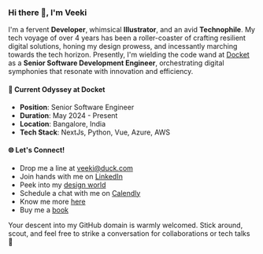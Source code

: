 ### Hi there 👋, I'm Veeki

I'm a fervent **Developer**, whimsical **Illustrator**, and an avid **Technophile**. My tech voyage of over 4 years has been a roller-coaster of crafting resilient digital solutions, honing my design prowess, and incessantly marching towards the tech horizon. Presently, I'm wielding the code wand at [Docket](https://www.docket.io) as a **Senior Software Development Engineer**, orchestrating digital symphonies that resonate with innovation and efficiency.

#### 🚀 Current Odyssey at Docket
- **Position**: Senior Software Engineer
- **Duration**: May 2024 - Present
- **Location**: Bangalore, India
- **Tech Stack**: NextJs, Python, Vue, Azure, AWS

#### 🌐 Let's Connect!

- Drop me a line at [veeki@duck.com](mailto:veeki@duck.com)
- Join hands with me on [LinkedIn](https://www.linkedin.com/in/gevic/)
- Peek into my [design world](https://instagram.com/redundantillustrations)
- Schedule a chat with me on [Calendly](https://cal.com/veeki)
- Know me more [here](https://www.veeki.in/)
- Buy me a [book](https://www.buymeacoffee.com/veekii)



Your descent into my GitHub domain is warmly welcomed. Stick around, scout, and feel free to strike a conversation for collaborations or tech talks 🚀
